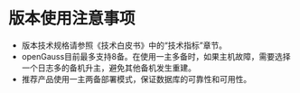 # 版本使用注意事项<a name="ZH-CN_TOPIC_0000001162579908"></a>

-   版本技术规格请参照《技术白皮书》中的“技术指标”章节。
-   openGauss目前最多支持8备。在使用一主多备时，如果主机故障，需要选择一个日志多的备机升主，避免其他备机发生重建。
-   推荐产品使用一主两备部署模式，保证数据库的可靠性和可用性。

